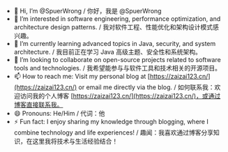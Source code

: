 - 👋 Hi, I’m @SpuerWrong / 你好，我是 @SpuerWrong
- 👀 I’m interested in software engineering, performance optimization, and architecture design patterns. / 我对软件工程、性能优化和架构设计模式感兴趣。
- 🌱 I’m currently learning advanced topics in Java, security, and system architecture. / 我目前正在学习 Java 高级主题、安全性和系统架构。
- 💞️ I’m looking to collaborate on open-source projects related to software tools and technologies. / 我希望能参与与软件工具和技术相关的开源项目。
- 📫 How to reach me: Visit my personal blog at [https://zaizai123.cn/](https://zaizai123.cn/) or email me directly via the blog. / 如何联系我：欢迎访问我的个人博客 [https://zaizai123.cn/](https://zaizai123.cn/)，或通过博客直接联系我。
- 😄 Pronouns: He/Him / 代词：他
- ⚡ Fun fact: I enjoy sharing my knowledge through blogging, where I combine technology and life experiences! / 趣闻：我喜欢通过博客分享知识，在这里我将技术与生活经验结合！


<!---
SpuerWrong/SpuerWrong is a ✨ special ✨ repository because its `README.md` (this file) appears on your GitHub profile.
You can click the Preview link to take a look at your changes.
--->
